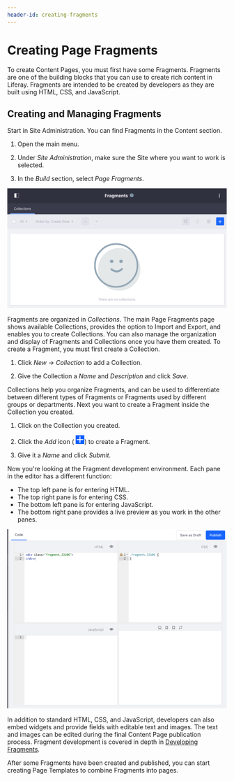 ```yaml
---
header-id: creating-fragments
---
```


# Creating Page Fragments

To create Content Pages, you must first have some Fragments. Fragments are one
of the building blocks that you can use to create rich content in Liferay.
Fragments are intended to be created by developers as they are built using HTML,
CSS, and JavaScript.

## Creating and Managing Fragments

Start in Site Administration. You can find Fragments in the Content section.

1.  Open the main menu.

2.  Under *Site Administration*, make sure the Site where you want to work is 
    selected.

3.  In the *Build* section, select *Page Fragments*.

![Figure 1: Here is the Page Fragments page with no Fragments or Collections created.](../../../../../../images/empty-fragments-page.png)

Fragments are organized in *Collections*. The main Page Fragments page shows
available Collections, provides the option to Import and Export, and enables you
to create Collections. You can also manage the organization and display of
Fragments and Collections once you have them created. To create a Fragment, you
must first create a Collection.

1.  Click *New* &rarr; *Collection* to add a Collection.

2.  Give the Collection a *Name* and *Description* and click *Save*.

Collections help you organize Fragments, and can be used to differentiate 
between different types of Fragments or Fragments used by different groups or 
departments. Next you want to create a Fragment inside the Collection you 
created.

1.  Click on the Collection you created.

2.  Click the *Add* icon (
    ![New](../../../../../../images/icon-add.png)) to create a Fragment.

3.  Give it a *Name* and click *Submit*.

Now you're looking at the Fragment development environment. Each pane in the
editor has a different function:

*  The top left pane is for entering HTML.
*  The top right pane is for entering CSS.
*  The bottom left pane is for entering JavaScript.
*  The bottom right pane provides a live preview as you work in the other panes.

![Figure 2: The Fragments editor provides an environment for creating all the parts of a Fragment.](../../../../../../images/fragments-editor.png)

In addition to standard HTML, CSS, and JavaScript, developers can also embed
widgets and provide fields with editable text and images. The text and images
can be edited during the final Content Page publication process. Fragment 
development is covered in depth in 
[Developing Fragments](/docs/7-1/tutorials/-/knowledge_base/t/developing-fragments).

After some Fragments have been created and published, you can start creating 
Page Templates to combine Fragments into pages.
